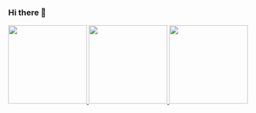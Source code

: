 ### Hi there 👋

<a href="#">
  <img height="160em" src="https://github-readme-stats.vercel.app/api?username=dheevvvv&show_icons=true&theme=radical" />
  <img height="160em" src="https://github-readme-stats.vercel.app/api/top-langs/?username=dheevvvv&layout=compact&theme=radical" />
  <img height="160em" src="https://activity-graph.herokuapp.com/graph?username=dheevvvv&bg_color=ffffff&color=155799&line=155799&point=5b9fff&hide_border=true" />
</a>




